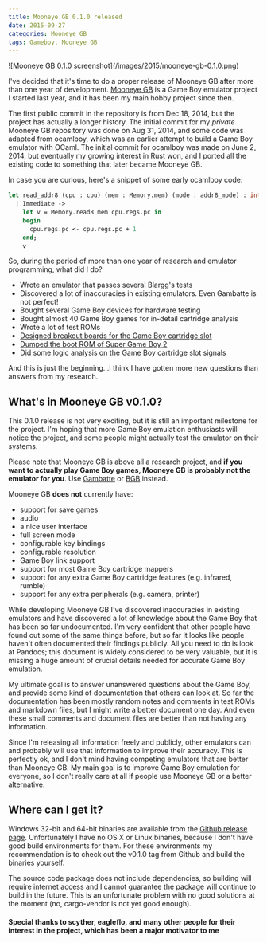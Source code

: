 ```yaml
---
title: Mooneye GB 0.1.0 released
date: 2015-09-27
categories: Mooneye GB
tags: Gameboy, Mooneye GB
---
```


<p class="text-center">
![Mooneye GB 0.1.0 screenshot](/images/2015/mooneye-gb-0.1.0.png)
</p>

I've decided that it's time to do a proper release of Mooneye GB after more than one year of
development. [Mooneye GB](https://github.com/Gekkio/mooneye-gb) is a Game Boy emulator project I
started last year, and it has been my main hobby project since then.

The first public commit in the repository is from Dec 18, 2014, but the project has actually a
longer history. The initial commit for my *private* Mooneye GB repository was done on Aug 31, 2014,
and some code was adapted from ocamlboy, which was an earlier attempt to build a Game Boy emulator
with OCaml. The initial commit for ocamlboy was made on June 2, 2014, but eventually my growing
interest in Rust won, and I ported all the existing code to something that later became Mooneye GB.

In case you are curious, here's a snippet of some early ocamlboy code:

```ocaml
let read_addr8 (cpu : cpu) (mem : Memory.mem) (mode : addr8_mode) : int = match mode with
  | Immediate ->
    let v = Memory.read8 mem cpu.regs.pc in
    begin
      cpu.regs.pc <- cpu.regs.pc + 1
    end;
    v
```

So, during the period of more than one year of research and emulator programming, what did I do?

* Wrote an emulator that passes several Blargg's tests
* Discovered a lot of inaccuracies in existing emulators. Even Gambatte is not perfect!
* Bought several Game Boy devices for hardware testing
* Bought almost 40 Game Boy games for in-detail cartridge analysis
* Wrote a lot of test ROMs
* [Designed breakout boards for the Game Boy cartridge slot](https://github.com/Gekkio/gb-hardware)
* [Dumped the boot ROM of Super Game Boy 2](/blog/2015-09-13-dumping-the-super-game-boy-2-boot-rom.html)
* Did some logic analysis on the Game Boy cartridge slot signals

And this is just the beginning...I think I have gotten more new questions than answers from my
research.

## What's in Mooneye GB v0.1.0?

This 0.1.0 release is not very exciting, but it is still an important milestone for the project. I'm
hoping that more Game Boy emulation enthusiasts will notice the project, and some people might
actually test the emulator on their systems.

Please note that Mooneye GB is above all a research project, and **if you want to actually play Game
Boy games, Mooneye GB is probably not the emulator for you**. Use
[Gambatte](https://github.com/sinamas/gambatte) or [BGB](http://bgb.bircd.org/) instead.

Mooneye GB **does not** currently have:

* support for save games
* audio
* a nice user interface
* full screen mode
* configurable key bindings
* configurable resolution
* Game Boy link support
* support for most Game Boy cartridge mappers
* support for any extra Game Boy cartridge features (e.g. infrared, rumble)
* support for any extra peripherals (e.g. camera, printer)

While developing Mooneye GB I've discovered inaccuracies in existing emulators and have discovered a
lot of knowledge about the Game Boy that has been so far undocumented. I'm very confident that other
people have found out some of the same things before, but so far it looks like people haven't often
documented their findings publicly. All you need to do is look at Pandocs; this document is widely
considered to be very valuable, but it is missing a huge amount of crucial details needed for
accurate Game Boy emulation.

My ultimate goal is to answer unanswered questions about the Game Boy, and provide some kind of
documentation that others can look at. So far the documentation has been mostly random notes and
comments in test ROMs and markdown files, but I might write a better document one day. And even
these small comments and document files are better than not having any information.

Since I'm releasing all information freely and publicly, other emulators can and probably will use
that information to improve their accuracy. This is perfectly ok, and I don't mind having competing
emulators that are better than Mooneye GB. My main goal is to improve Game Boy emulation for
everyone, so I don't really care at all if people use Mooneye GB or a better alternative.

## Where can I get it?

Windows 32-bit and 64-bit binaries are available from the [Github release page](https://github.com/Gekkio/mooneye-gb/releases/tag/v0.1.0).
Unfortunately I have no OS X or Linux binaries, because I don't have good build environments for them.
For these environments my recommendation is to check out the v0.1.0 tag from Github and build the
binaries yourself.

The source code package does not include dependencies, so building will require internet access and
I cannot guarantee the package will continue to build in the future. This is an unfortunate problem
with no good solutions at the moment (no, cargo-vendor is not yet good enough).

#### Special thanks to scyther, eagleflo, and many other people for their interest in the project, which has been a major motivator to me
